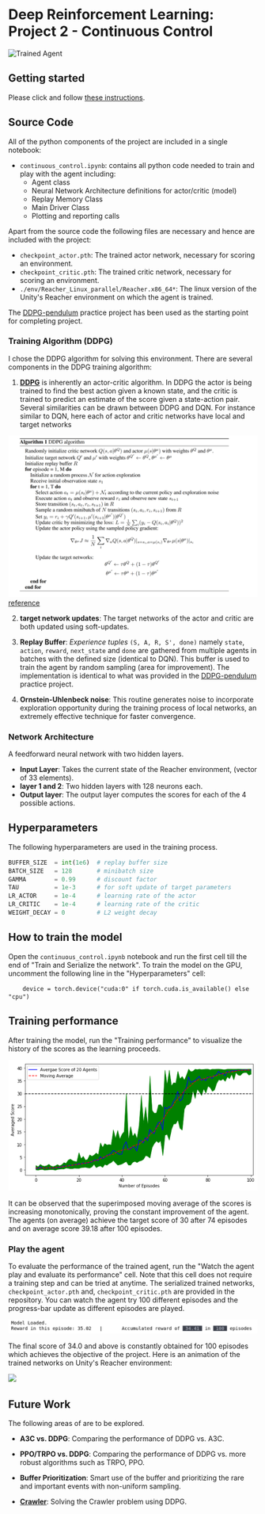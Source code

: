 [//]: # (Image References)

[image3]: https://user-images.githubusercontent.com/10624937/43851024-320ba930-9aff-11e8-8493-ee547c6af349.gif "Trained Agent"

# Deep Reinforcement Learning: Project 2 - Continuous Control

![Trained Agent][image3]

## Getting started
Please click and follow [these instructions](https://github.com/udacity/deep-reinforcement-learning/tree/master/p2_continuous-control#getting-started).

## Source Code
All of the python components of the project are included in a single notebook:
* `continuous_control.ipynb`: contains all python code needed to train and play with the agent including:
    * Agent class
    * Neural Network Architecture definitions for actor/critic (model)
    * Replay Memory Class
    * Main Driver Class
    * Plotting and reporting calls 

Apart from the source code the following files are necessary and hence are included with the project:
* `checkpoint_actor.pth`: The trained actor network, necessary for scoring an environment.
* `checkpoint_critic.pth`: The trained critic network, necessary for scoring an environment.
* `./env/Reacher_Linux_parallel/Reacher.x86_64*`: The linux version of the Unity's Reacher environment on which the agent is trained.

The [DDPG-pendulum](https://github.com/udacity/deep-reinforcement-learning/tree/master/ddpg-pendulum) practice project has been used as the starting point for completing project.

### Training Algorithm (DDPG)
I chose the DDPG algorithm for solving this environment. There are several components in the DDPG training algorithm:

1. **[DDPG](https://arxiv.org/pdf/1509.02971.pdf)** is inherently an actor-critic algorithm. In DDPG the actor is being trained to find the best action given a known state, and the critic is trained to predict an estimate of the score given a state-action pair. Several similarities can be drawn between DDPG and DQN. For instance similar to DQN, here each of actor and critic networks have local and target networks

![](./image/ddpg.png)
[reference](https://arxiv.org/pdf/1509.02971.pdf)

2. **target network updates**: The target networks of the actor and critic are both updated using soft-updates.

3. **Replay Buffer**: *Experience tuples* `(S, A, R, S', done)` namely `state`, `action`, `reward`, `next_state` and `done` are gathered from multiple agents in batches with the defined size (identical to DQN). This buffer is used to train the agent by random sampling (area for improvement). The implementation is identical to what was provided in the [DDPG-pendulum](https://github.com/udacity/deep-reinforcement-learning/tree/master/ddpg-pendulum) practice project.

4. **Ornstein-Uhlenbeck noise**: This routine generates noise to incorporate exploration opportunity during the training process of local networks, an extremely effective technique for faster convergence.
    

### Network Architecture
A feedforward neural network with two hidden layers. 
* **Input Layer**:   Takes the current state of the Reacher environment, (vector of 33 elements).
* **layer 1 and 2**: Two hidden layers with 128 neurons each.
* **Output layer**:  The output layer computes the scores for each of the 4 possible actions.


## Hyperparameters
The following hyperparameters are used in the training process.

```python
BUFFER_SIZE  = int(1e6)  # replay buffer size
BATCH_SIZE   = 128       # minibatch size
GAMMA        = 0.99      # discount factor
TAU          = 1e-3      # for soft update of target parameters
LR_ACTOR     = 1e-4      # learning rate of the actor 
LR_CRITIC    = 1e-4      # learning rate of the critic
WEIGHT_DECAY = 0         # L2 weight decay
```


## How to train the model
Open the `continuous_control.ipynb` notebook and run the first cell till the end of "Train and Serialize the network".
To train the model on the GPU, uncomment the following line in the "Hyperparameters" cell:

        device = torch.device("cuda:0" if torch.cuda.is_available() else "cpu")

## Training performance
After training the model, run the "Training performance" to visualize the history of the scores as the learning proceeds.

![](./image/scores.png)

It can be observed that the superimposed moving average of the scores is increasing monotonically, proving the constant improvement of the agent.
The agents (on average) achieve the target score of 30 after 74 episodes and on average score 39.18 after 100 episodes.

### Play the agent
To evaluate the performance of the trained agent, run the "Watch the agent play and evaluate its performance" cell.
Note that this cell does not require a training step and can be tried at anytime. The serialized trained networks, `checkpoint_actor.pth` and, `checkpoint_critic.pth` are provided in the repository.
You can watch the agent try 100 different episodes and the progress-bar update as different episodes are played.  

![](./image/play.png)

The final score of 34.0 and above is constantly obtained for 100 episodes which achieves the objective of the project.
Here is an animation of the trained networks on Unity's Reacher environment:


![](./image/trained_agent.gif)


## Future Work
The following areas of are to be explored.

* **A3C vs. DDPG**: Comparing the performance of DDPG vs. A3C.

* **PPO/TRPO vs. DDPG**: Comparing the performance of DDPG vs. more robust algorithms such as TRPO, PPO.

* **Buffer Prioritization**: Smart use of the buffer and prioritizing the rare and important events with non-uniform sampling.

* **[Crawler](https://github.com/Unity-Technologies/ml-agents/blob/master/docs/Learning-Environment-Examples.md#crawler)**: Solving the Crawler problem using DDPG.

